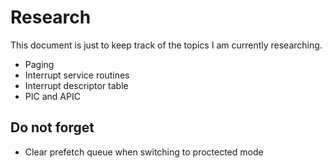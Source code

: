 # Research

This document is just to keep track of the topics I am currently researching. 

* Paging
* Interrupt service routines
* Interrupt descriptor table
* PIC and APIC

## Do not forget

* Clear prefetch queue when switching to proctected mode
